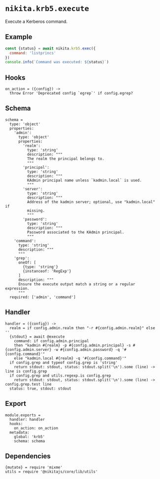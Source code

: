 
# `nikita.krb5.execute`

Execute a Kerberos command.

## Example

```js
const {status} = await nikita.krb5.exec({
  command: 'listprincs'
})
console.info(`Command was executed: ${status}`)
```

## Hooks

    on_action = ({config}) ->
      throw Error 'Deprecated config `egrep`' if config.egrep?

## Schema

    schema =
      type: 'object'
      properties:
        'admin':
          type: 'object'
          properties:
            'realm':
              type: 'string'
              description: """
              The realm the principal belongs to.
              """
            'principal':
              type: 'string'
              description: """
              KAdmin principal name unless `kadmin.local` is used.
              """
            'server':
              type: 'string'
              description: """
              Address of the kadmin server; optional, use "kadmin.local" if
              missing.
              """
            'password':
              type: 'string'
              description: """
              Password associated to the KAdmin principal.
              """
        'command':
          type: 'string'
          description: """
          """
        'grep':
          oneOf: [
            {type: 'string'}
            {instanceof: 'RegExp'}
          ]
          description: """
          Ensure the execute output match a string or a regular expression.
          """
      required: ['admin', 'command']

## Handler

    handler = ({config}) ->
      realm = if config.admin.realm then "-r #{config.admin.realm}" else ''
      {stdout} = await @execute
        command: if config.admin.principal
        then "kadmin #{realm} -p #{config.admin.principal} -s #{config.admin.server} -w #{config.admin.password} -q '#{config.command}'"
        else "kadmin.local #{realm} -q '#{config.command}'"
      if config.grep and typeof config.grep is 'string'
        return stdout: stdout, status: stdout.split('\n').some (line) -> line is config.grep
      if config.grep and utils.regexp.is config.grep
        return stdout: stdout, status: stdout.split('\n').some (line) -> config.grep.test line
      status: true, stdout: stdout

## Export

    module.exports =
      handler: handler
      hooks:
        on_action: on_action
      metadata:
        global: 'krb5'
        schema: schema

## Dependencies

    {mutate} = require 'mixme'
    utils = require '@nikitajs/core/lib/utils'
